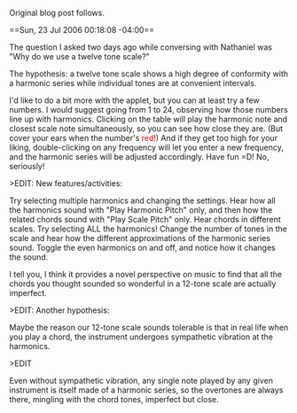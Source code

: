 Original blog post follows.

==Sun, 23 Jul 2006 00:18:08 -04:00==

The question I asked two days ago while conversing with Nathaniel was "Why do we use a twelve tone scale?"

The hypothesis: a twelve tone scale shows a high degree of conformity with a harmonic series while individual tones are at convenient intervals.

I'd like to do a bit more with the applet, but you can at least try a few numbers. I would suggest going from 1 to 24, observing how those numbers line up with harmonics. Clicking on the table will play the harmonic note and closest scale note simultaneously, so you can see how close they are. (But cover your ears when the number's <span style="color: rgb(255, 0, 0);">red</span>!) And if they get too high for your liking, double-clicking on any frequency will let you enter a new frequency, and the harmonic series will be adjusted accordingly. Have fun =D! No, seriously!

&gt;EDIT: New features/activities:

Try selecting multiple harmonics and changing the settings. Hear how all the harmonics sound with "Play Harmonic Pitch" only, and then how the related chords sound with "Play Scale Pitch" only. Hear chords in different scales. Try selecting ALL the harmonics! Change the number of tones in the scale and hear how the different approximations of the harmonic series sound. Toggle the even harmonics on and off, and notice how it changes the sound.

I tell you, I think it provides a novel perspective on music to find that all the chords you thought sounded so wonderful in a 12-tone scale are actually imperfect.

&gt;EDIT: Another hypothesis:

Maybe the reason our 12-tone scale sounds tolerable is that in real life when you play a chord, the instrument undergoes sympathetic vibration at the harmonics.

&gt;EDIT

Even without sympathetic vibration, any single note played by any given instrument is itself made of a harmonic series, so the overtones are always there, mingling with the chord tones, imperfect but close.
